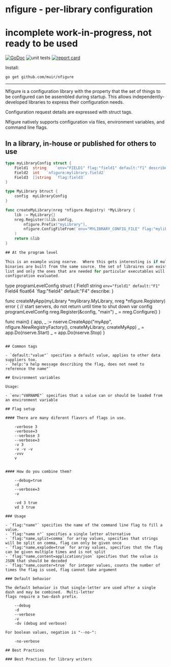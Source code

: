 # nfigure - per-library configuration

# incomplete work-in-progress, not ready to be used

[![GoDoc](https://godoc.org/github.com/muir/nfigure?status.png)](https://pkg.go.dev/github.com/muir/nfigure)
![unit tests](https://github.com/muir/nfigure/actions/workflows/go.yml/badge.svg)
[![report card](https://goreportcard.com/badge/github.com/muir/nfigure)](https://goreportcard.com/report/github.com/muir/nfigure)

Install:

	go get github.com/muir/nfigure

---

Nfigure is a configuration library with the property that the set of things
to be configured can be assembled during startup.  This allows independently-developed
libraries to express their configuration needs.

Configuration request details are expressed with struct tags.

Nfigure natively supports configuration via files, environment variables, and command line flags.

## In a library, in-house or published for others to use

```go
type myLibraryConfig struct {
	Field1	string	  `env="FIELD1" flag:"field1" default:"f1" describe:"Field1 controls the first field"`
	Field2	int	  `nfigure:mylibrary.field2` 
	Field3	[]string  `flag:field3`
}

type MyLibrary btruct {
	config	myLibraryConfig
}

func createMyLibrary(nreg *nfigure.Registry) *MyLibrary {
	lib := MyLibrary{}
	nreg.Register(&lib.config,
		nfigure.Prefix("myLibrary"),
		nfigure.ConfigFileFrom(`env="MYLIBRARY_CONFIG_FILE" flag:"mylibrary-config"`),
	)
	return &lib
}

## At the program level

This is an example using nserve.  Where this gets interesting is if multiple
binaries are built from the same source, the set of libraires can exist in a
list and only the ones that are needed for particular executables will have their
configuration evaluated.

```
type programLevelConfig struct {
	Field1	string `env="field1" default:"F1"`
	Field4	float64	`flag:"field4" default:"F4" describe:
}

func createMyApp(myLibrary *mylibrary.MyLibrary, nreg *nfigure.Registery) error {
	// start servers, do not return until time to shut down
	var config programLevelConfig
	nreg.Register(&config, "main")
	_ = nreg.Configure()
}

func main() {
	app, _ := nserve.CreateApp("myApp", 
		nfigure.NewRegistryFactory(),
		createMyLibrary, 
		createMyApp)
	_ = app.Do(nserve.Start)
	_ = app.Do(nserve.Stop)
}
```

## Common tags

- `default:"value"` specifies a default value, applies to other data suppliers too.
- `help:"a help message describing the flag, does not need to reference the name"`

## Environment variables

Usage:

- `env:"VARNAME"` specifies that a value can or should be loaded from an environment variable

## Flag setup

#### There are many diferent flavors of flags in use.  

	-verbose 3
	-verbose=3
	--verbose 3
	--verbose=3
	-v 3
	-v -v -v
	-vvv 
	v


#### How do you combine them?

	--debug=true
	-d 
	--verbose=3
	-v

	-vd 3 true
	vd 3 true

### Usage

- `flag:"name"` specifies the name of the command line flag to fill a value.
- `flag:"name n"` specifies a single letter alternative
- `flag:"name,split=comma` for array values, specifies that strings will be split on comma, flag can only be given once
- `flag:"name,explode=true` for array values, specifies that the flag can be given multiple times and is not split
- `flag:"name,content=application/json` specifies that the value is JSON that should be decoded
- `flag:"name,counter=true` for integer values, counts the number of times the flag is used, flag cannot take argument

### Default behavior

The default behavior is that single-letter are used after a single dash and may be combined.  Multi-letter
flags require a two-dash prefix.

	--debug 
	-d
	--verbose
	-v
	-dv (debug and verbose)

For boolean values, negation is "--no-":

	-no-verbose

## Best Practices

### Best Practices for library writers


